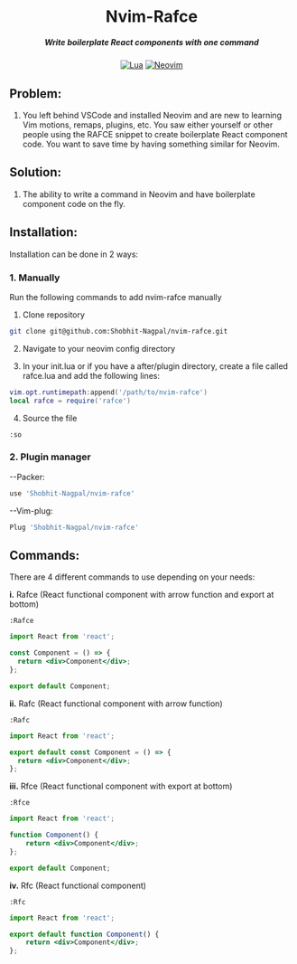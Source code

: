 <div align="center">

# Nvim-Rafce

##### Write boilerplate React components with one command

[![Lua](https://img.shields.io/badge/Lua-blue.svg?style=for-the-badge&logo=lua)](http://www.lua.org)
[![Neovim](https://img.shields.io/badge/Neovim%200.5+-green.svg?style=for-the-badge&logo=neovim)](https://neovim.io)

</div>

## Problem:

1. You left behind VSCode and installed Neovim and are new to learning Vim motions, remaps, plugins, etc. You saw either yourself or other people using the RAFCE snippet to create boilerplate React component code. You want to save time by having something similar for Neovim.

## Solution:

1. The ability to write a command in Neovim and have boilerplate component code on the fly.

## Installation:

Installation can be done in 2 ways:

### 1. Manually

Run the following commands to add nvim-rafce manually

1. Clone repository

```bash
git clone git@github.com:Shobhit-Nagpal/nvim-rafce.git
```

2. Navigate to your neovim config directory

3. In your init.lua or if you have a after/plugin directory, create a file called rafce.lua and add the following lines:

```lua
vim.opt.runtimepath:append('/path/to/nvim-rafce')
local rafce = require('rafce')
```

4. Source the file

```vim
:so
```

### 2. Plugin manager

--Packer:

```lua
use 'Shobhit-Nagpal/nvim-rafce'
```

--Vim-plug:
```lua
Plug 'Shobhit-Nagpal/nvim-rafce'
```

## Commands:

There are 4 different commands to use depending on your needs:

**i.** Rafce (React functional component with arrow function and export at bottom)

```vim
:Rafce
```

```jsx
import React from 'react';

const Component = () => {
  return <div>Component</div>;
};

export default Component;
```

**ii.** Rafc (React functional component with arrow function)

```vim
:Rafc
```

```jsx
import React from 'react';

export default const Component = () => {
  return <div>Component</div>;
};
```

**iii.** Rfce (React functional component with export at bottom)

```vim
:Rfce
```

```jsx
import React from 'react';

function Component() {
    return <div>Component</div>;
};

export default Component;
```

**iv.** Rfc (React functional component)

```vim
:Rfc
```

```jsx
import React from 'react';

export default function Component() {
    return <div>Component</div>;
};
```
